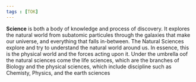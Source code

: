 ```yaml
---
tags : [TOK]
---
```


**Science** is both a body of knowledge and process of discovery. It explores the natural world from subatomic particules through the galaxies that make our universe, and everything  that falls in-between. The  Natural Sciences explore and try to understand the natural world around us. In essence, this is the physical world and the forces acting upon it. Under the umbrella oof the natural sciences come the life sciences,  which are the branches of Biology and the physical sciences, which include discipline such as Chemisty, Physics, and the earth sciences
